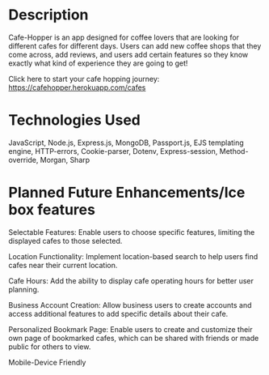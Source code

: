 # Description
Cafe-Hopper is an app designed for coffee lovers that are looking for different cafes for different days. Users can add new coffee shops that they come across, 
add reviews, and users add certain features so they know exactly what kind of experience they are going to get! 

Click here to start your cafe hopping journey:
https://cafehopper.herokuapp.com/cafes


# Technologies Used
JavaScript, Node.js, Express.js, MongoDB, Passport.js, EJS templating engine,
HTTP-errors, Cookie-parser, Dotenv, Express-session, Method-override, Morgan, Sharp

# Planned Future Enhancements/Ice box features
Selectable Features: Enable users to choose specific features, limiting the displayed cafes to those selected.

Location Functionality: Implement location-based search to help users find cafes near their current location.

Cafe Hours: Add the ability to display cafe operating hours for better user planning.

Business Account Creation: Allow business users to create accounts and access additional features to add specific details about their cafe.

Personalized Bookmark Page: Enable users to create and customize their own page of bookmarked cafes, which can be shared with friends or made public for others to view.


Mobile-Device Friendly
